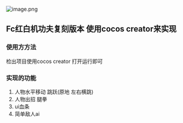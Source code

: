 ![image.png](https://upload-images.jianshu.io/upload_images/326507-581d36f3fc5d704b.png?imageMogr2/auto-orient/strip%7CimageView2/2/w/1240)

## Fc红白机功夫复刻版本 使用cocos creator来实现

### 使用方方法
检出项目使用cocos creator 打开运行即可

### 实现的功能
1. 人物水平移动 跳跃(原地 左右横跳)
2. 人物出招 腿拳
3. ui血条
4. 简单敌人ai